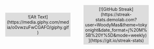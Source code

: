<style>
html, body {
    width: 100%;
    height: 100%;
    display: table;
}

.container {
    display: table-cell;
    text-align: center;
    vertical-align: middle;
}

.content {
    background-color: #dddddd;
    display: inline-block;
    text-align: center;
    padding: 5px;
    width:200px;
}
</style>

<div class="container">
  <div class="content">
    ![Alt Text](https://media.giphy.com/media/o0vwzuFwCGAFO/giphy.gif)
  </div>
</div>

<div class="container">
  <div class="content">
  [![GitHub Streak](https://streak-stats.demolab.com?user=WoodyMas&theme=tokyonight&date_format=j%20M%5B%20Y%5D&mode=weekly)](https://git.io/streak-stats)
  </div>
</div>

<!-- ![Alt Text](https://media.giphy.com/media/o0vwzuFwCGAFO/giphy.gif) -->



<!-- [![GitHub Streak](https://streak-stats.demolab.com?user=WoodyMas&theme=blueberry)](https://git.io/streak-stats) -->

<!-- [![GitHub Streak](https://streak-stats.demolab.com?user=WoodyMas&theme=tokyonight&date_format=j%20M%5B%20Y%5D&mode=weekly)](https://git.io/streak-stats) -->
